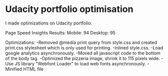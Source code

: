 # Udacity portfolio optimisation

I made optimizations on Udacity portfolio.

Page Speed Insights Results:
Mobile: 94
Desktop: 95

Optimizations:
-Removed @media print query from style.css and created print.css stylesheet which is only used for printing.
-Inlined style.css.
-Load google analytics asynchronously.
-Moved all javascript code to the bottom of the body tag.
-Optimized the pizzeria image, shrink it to 115 pixels wide.
-Use JS library "Webfont Loader" to load web fonts asynchronously.
-Minified HTML file
